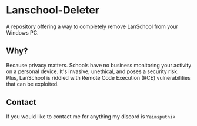 # Lanschool-Deleter
A repository offering a way to completely remove LanSchool from your Windows PC.

## Why?
Because privacy matters. Schools have no business monitoring your activity on a personal device. It's invasive, unethical, and poses a security risk. Plus, LanSchool is riddled with Remote Code Execution (RCE) vulnerabilities that can be exploited.

## Contact
If you would like to contact me for anything my discord is `Yaimsputnik`
